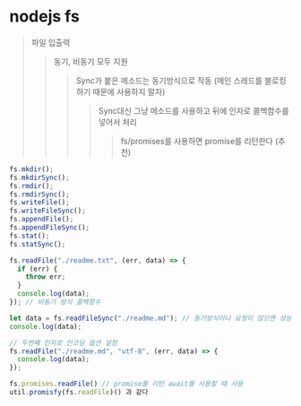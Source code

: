# nodejs fs

> 파일 입출력
>
> > 동기, 비동기 모두 지원
> >
> > > Sync가 붙은 메소드는 동기방식으로 작동 (메인 스레드를 블로킹하기 때문에 사용하지 말자)
> > >
> > > > Sync대신 그냥 메소드를 사용하고 뒤에 인자로 콜백함수를 넣어서 처리
> > > >
> > > > > fs/promises를 사용하면 promise를 리턴한다 (추천)

```js
fs.mkdir();
fs.mkdirSync();
fs.rmdir();
fs.rmdirSync();
fs.writeFile();
fs.writeFileSync();
fs.appendFile();
fs.appendFileSync();
fs.stat();
fs.statSync();

fs.readFile("./readme.txt", (err, data) => {
  if (err) {
    throw err;
  }
  console.log(data);
}); // 비동기 방식 콜백함수

let data = fs.readFileSync("./readme.md"); // 동기방식이니 요청이 많으면 성능문제가 생김
console.log(data);

// 두번째 인자로 인코딩 옵션 설정
fs.readFile("./readme.md", "utf-8", (err, data) => {
  console.log(data);
});
```

```js
fs.promises.readFile() // promise를 리턴 await를 사용할 때 사용
util.promisfy(fs.readFile)() 과 같다
```
